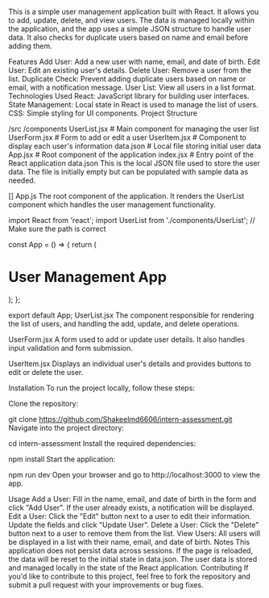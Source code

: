 This is a simple user management application built with React. It allows you to add, update, delete, and view users. The data is managed locally within the application, and the app uses a simple JSON structure to handle user data. It also checks for duplicate users based on name and email before adding them.

Features
Add User: Add a new user with name, email, and date of birth.
Edit User: Edit an existing user's details.
Delete User: Remove a user from the list.
Duplicate Check: Prevent adding duplicate users based on name or email, with a notification message.
User List: View all users in a list format.
Technologies Used
React: JavaScript library for building user interfaces.
State Management: Local state in React is used to manage the list of users.
CSS: Simple styling for UI components.
Project Structure

/src
  /components
    UserList.jsx      # Main component for managing the user list
    UserForm.jsx      # Form to add or edit a user
    UserItem.jsx      # Component to display each user's information
  data.json          # Local file storing initial user data
  App.jsx             # Root component of the application
  index.jsx           # Entry point of the React application
data.json
This is the local JSON file used to store the user data. The file is initially empty but can be populated with sample data as needed.


[]
App.js
The root component of the application. It renders the UserList component which handles the user management functionality.

import React from 'react';
import UserList from './components/UserList'; // Make sure the path is correct

const App = () => {
  return (
    <div>
      <h1>User Management App</h1>
      <UserList />
    </div>
  );
};

export default App;
UserList.jsx
The component responsible for rendering the list of users, and handling the add, update, and delete operations.

UserForm.jsx
A form used to add or update user details. It also handles input validation and form submission.

UserItem.jsx
Displays an individual user's details and provides buttons to edit or delete the user.

Installation
To run the project locally, follow these steps:

Clone the repository:


git clone https://github.com/Shakeelmd6606/intern-assessment.git
Navigate into the project directory:


cd intern-assessment
Install the required dependencies:


npm install
Start the application:

npm run dev
Open your browser and go to http://localhost:3000 to view the app.

Usage
Add a User: Fill in the name, email, and date of birth in the form and click "Add User". If the user already exists, a notification will be displayed.
Edit a User: Click the "Edit" button next to a user to edit their information. Update the fields and click "Update User".
Delete a User: Click the "Delete" button next to a user to remove them from the list.
View Users: All users will be displayed in a list with their name, email, and date of birth.
Notes
This application does not persist data across sessions. If the page is reloaded, the data will be reset to the initial state in data.json.
The user data is stored and managed locally in the state of the React application.
Contributing
If you'd like to contribute to this project, feel free to fork the repository and submit a pull request with your improvements or bug fixes.